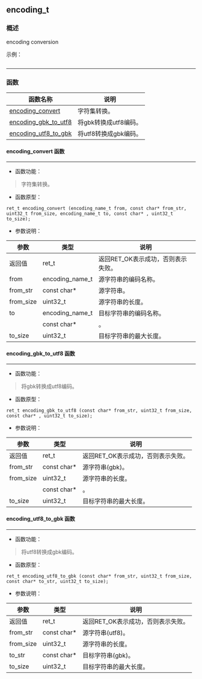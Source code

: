 ## encoding\_t
### 概述
encoding conversion

示例：

```c
```
----------------------------------
### 函数
<p id="encoding_t_methods">

| 函数名称 | 说明 | 
| -------- | ------------ | 
| <a href="#encoding_t_encoding_convert">encoding\_convert</a> | 字符集转换。 |
| <a href="#encoding_t_encoding_gbk_to_utf8">encoding\_gbk\_to\_utf8</a> | 将gbk转换成utf8编码。 |
| <a href="#encoding_t_encoding_utf8_to_gbk">encoding\_utf8\_to\_gbk</a> | 将utf8转换成gbk编码。 |
#### encoding\_convert 函数
-----------------------

* 函数功能：

> <p id="encoding_t_encoding_convert">字符集转换。

* 函数原型：

```
ret_t encoding_convert (encoding_name_t from, const char* from_str, uint32_t from_size, encoding_name_t to, const char* , uint32_t to_size);
```

* 参数说明：

| 参数 | 类型 | 说明 |
| -------- | ----- | --------- |
| 返回值 | ret\_t | 返回RET\_OK表示成功，否则表示失败。 |
| from | encoding\_name\_t | 源字符串的编码名称。 |
| from\_str | const char* | 源字符串。 |
| from\_size | uint32\_t | 源字符串的长度。 |
| to | encoding\_name\_t | 目标字符串的编码名称。 |
|  | const char* | 。 |
| to\_size | uint32\_t | 目标字符串的最大长度。 |
#### encoding\_gbk\_to\_utf8 函数
-----------------------

* 函数功能：

> <p id="encoding_t_encoding_gbk_to_utf8">将gbk转换成utf8编码。

* 函数原型：

```
ret_t encoding_gbk_to_utf8 (const char* from_str, uint32_t from_size, const char* , uint32_t to_size);
```

* 参数说明：

| 参数 | 类型 | 说明 |
| -------- | ----- | --------- |
| 返回值 | ret\_t | 返回RET\_OK表示成功，否则表示失败。 |
| from\_str | const char* | 源字符串(gbk)。 |
| from\_size | uint32\_t | 源字符串的长度。 |
|  | const char* | 。 |
| to\_size | uint32\_t | 目标字符串的最大长度。 |
#### encoding\_utf8\_to\_gbk 函数
-----------------------

* 函数功能：

> <p id="encoding_t_encoding_utf8_to_gbk">将utf8转换成gbk编码。

* 函数原型：

```
ret_t encoding_utf8_to_gbk (const char* from_str, uint32_t from_size, const char* to_str, uint32_t to_size);
```

* 参数说明：

| 参数 | 类型 | 说明 |
| -------- | ----- | --------- |
| 返回值 | ret\_t | 返回RET\_OK表示成功，否则表示失败。 |
| from\_str | const char* | 源字符串(utf8)。 |
| from\_size | uint32\_t | 源字符串的长度。 |
| to\_str | const char* | 目标字符串(gbk)。 |
| to\_size | uint32\_t | 目标字符串的最大长度。 |
